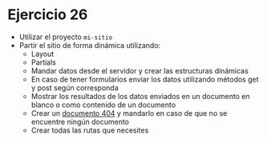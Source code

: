# Ejercicio 26

* Utilizar el proyecto `mi-sitio`
* Partir el sitio de forma dinámica utilizando:
  * Layout
  * Partials
  * Mandar datos desde el servidor y crear las estructuras dinámicas
  * En caso de tener formularios enviar los datos utilizando métodos get y post según corresponda
  * Mostrar los resultados de los datos enviados en un documento en blanco o como contenido de un documento
  * Crear un [documento 404](https://expressjs.com/es/starter/faq.html) y mandarlo en caso de que no se encuentre ningún documento
  * Crear todas las rutas que necesites